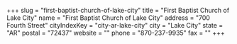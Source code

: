 +++
slug = "first-baptist-church-of-lake-city"
title = "First Baptist Church of Lake City"
name = "First Baptist Church of Lake City"
address = "700 Fourth Street"
cityIndexKey = "city-ar-lake-city"
city = "Lake City"
state = "AR"
postal = "72437"
website = ""
phone = "870-237-9935"
fax = ""
+++
